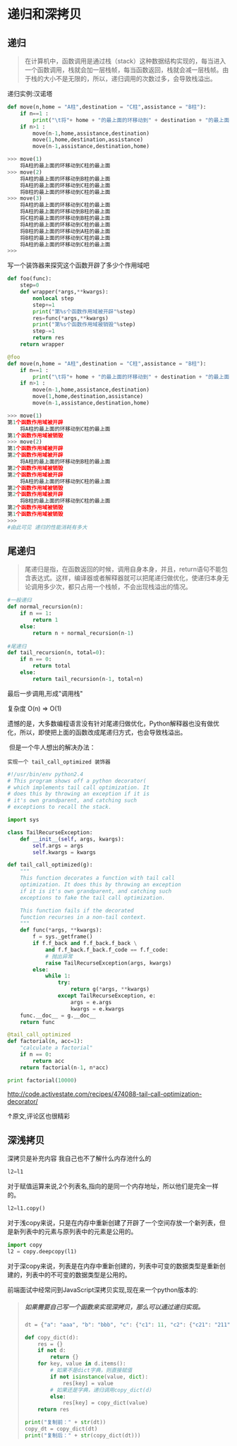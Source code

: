 # 递归和深拷贝

## 递归

> 在计算机中，函数调用是通过栈（stack）这种数据结构实现的，每当进入一个函数调用，栈就会加一层栈帧，每当函数返回，栈就会减一层栈帧。由于栈的大小不是无限的，所以，递归调用的次数过多，会导致栈溢出。 

递归实例:汉诺塔

```python
def move(n,home = "A柱",destination = "C柱",assistance = "B柱"):
    if n==1 :
        print("\t将"+ home + "的最上面的环移动到" + destination + "的最上面")
    if n>1 :
        move(n-1,home,assistance,destination)
        move(1,home,destination,assistance)
        move(n-1,assistance,destination,home)

>>> move(1)
	将A柱的最上面的环移动到C柱的最上面
>>> move(2)
	将A柱的最上面的环移动到B柱的最上面
	将A柱的最上面的环移动到C柱的最上面
	将B柱的最上面的环移动到C柱的最上面
>>> move(3)
	将A柱的最上面的环移动到C柱的最上面
	将A柱的最上面的环移动到B柱的最上面
	将C柱的最上面的环移动到B柱的最上面
	将A柱的最上面的环移动到C柱的最上面
	将B柱的最上面的环移动到A柱的最上面
	将B柱的最上面的环移动到C柱的最上面
	将A柱的最上面的环移动到C柱的最上面
>>> 
```

写一个装饰器来探究这个函数开辟了多少个作用域吧

```python
def foo(func):
    step=0
    def wrapper(*args,**kwargs):
        nonlocal step
        step+=1
        print("第%s个函数作用域被开辟"%step)
        res=func(*args,**kwargs)
        print("第%s个函数作用域被销毁"%step)
        step-=1
        return res
    return wrapper

@foo
def move(n,home = "A柱",destination = "C柱",assistance = "B柱"):
    if n==1 :
        print("\t将"+ home + "的最上面的环移动到" + destination + "的最上面")
    if n>1 :
        move(n-1,home,assistance,destination)
        move(1,home,destination,assistance)
        move(n-1,assistance,destination,home)

>>> move(1)
第1个函数作用域被开辟
	将A柱的最上面的环移动到C柱的最上面
第1个函数作用域被销毁
>>> move(2)
第1个函数作用域被开辟
第2个函数作用域被开辟
	将A柱的最上面的环移动到B柱的最上面
第2个函数作用域被销毁
第2个函数作用域被开辟
	将A柱的最上面的环移动到C柱的最上面
第2个函数作用域被销毁
第2个函数作用域被开辟
	将B柱的最上面的环移动到C柱的最上面
第2个函数作用域被销毁
第1个函数作用域被销毁
>>> 
#由此可见 递归的性能消耗有多大
```



## 尾递归

> 尾递归是指，在函数返回的时候，调用自身本身，并且，return语句不能包含表达式。这样，编译器或者解释器就可以把尾递归做优化，使递归本身无论调用多少次，都只占用一个栈帧，不会出现栈溢出的情况。 

```python
#一般递归
def normal_recursion(n):
    if n == 1:
        return 1
    else:
        return n + normal_recursion(n-1)
        
#尾递归
def tail_recursion(n, total=0):
    if n == 0:
        return total
    else:
        return tail_recursion(n-1, total+n)
```

最后一步调用,形成"调用栈"

复杂度 O(n) => O(1)

遗憾的是，大多数编程语言没有针对尾递归做优化，Python解释器也没有做优化，所以，即使把上面的函数改成尾递归方式，也会导致栈溢出。 

​    但是一个牛人想出的解决办法：

   `实现一个 tail_call_optimized 装饰器` 

```python
#!/usr/bin/env python2.4
# This program shows off a python decorator(
# which implements tail call optimization. It
# does this by throwing an exception if it is
# it's own grandparent, and catching such
# exceptions to recall the stack.

import sys

class TailRecurseException:
    def __init__(self, args, kwargs):
        self.args = args
        self.kwargs = kwargs

def tail_call_optimized(g):
    """
    This function decorates a function with tail call
    optimization. It does this by throwing an exception
    if it is it's own grandparent, and catching such
    exceptions to fake the tail call optimization.

    This function fails if the decorated
    function recurses in a non-tail context.
    """
    def func(*args, **kwargs):
        f = sys._getframe()
        if f.f_back and f.f_back.f_back \
            and f.f_back.f_back.f_code == f.f_code:
            # 抛出异常
            raise TailRecurseException(args, kwargs)
        else:
            while 1:
                try:
                    return g(*args, **kwargs)
                except TailRecurseException, e:
                    args = e.args
                    kwargs = e.kwargs
    func.__doc__ = g.__doc__
    return func

@tail_call_optimized
def factorial(n, acc=1):
    "calculate a factorial"
    if n == 0:
        return acc
    return factorial(n-1, n*acc)

print factorial(10000) 
```

<http://code.activestate.com/recipes/474088-tail-call-optimization-decorator/> 

↑原文,评论区也很精彩



## 深浅拷贝

深拷贝是补充内容 我自己也不了解什么内存池什么的

```python
l2=l1
```

对于赋值运算来说,2个列表名,指向的是同一个内存地址，所以他们是完全一样的。



```python
l2=l1.copy()
```

对于浅copy来说，只是在内存中重新创建了开辟了一个空间存放一个新列表，但是新列表中的元素与原列表中的元素是公用的。



```python
import copy
l2 = copy.deepcopy(l1)
```

对于深copy来说，列表是在内存中重新创建的，列表中可变的数据类型是重新创建的，列表中的不可变的数据类型是公用的。



前端面试中经常问到JavaScript深拷贝实现,现在来一个python版本的:

> ##### 如果需要自己写一个函数来实现深拷贝，那么可以通过递归实现。
>
> ```python
> dt = {"a": "aaa", "b": "bbb", "c": {"c1": 11, "c2": {"c21": "211", "c22": "212", "c23": "213"}, "c3": 33}}
> 
> def copy_dict(d):
>     res = {}
>     if not d:
>         return {}
>     for key, value in d.items():
>         # 如果不是dict字典，则直接赋值
>         if not isinstance(value, dict):
>             res[key] = value
>         # 如果还是字典，递归调用copy_dict(d)
>         else:
>             res[key] = copy_dict(value)
>     return res
> 
> print("复制前：" + str(dt))
> copy_dt = copy_dict(dt)
> print("复制后：" + str(copy_dict(dt)))
> ```


